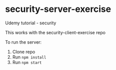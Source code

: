 # security-server-exercise
Udemy tutorial - security

This works with the security-client-exercise repo

To run the server:
1. Clone repo
2. Run `npm install`
3. Run `npm start`